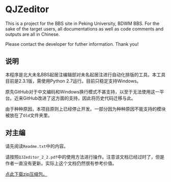 # QJZeditor

This is a project for the BBS site in Peking University, BDWM BBS. For the sake of the target users, all documentations as well as code comments and outputs are all in Chinese.

Please contact the developer for futher information. Thank you!

## 说明
本程序是北大未名BBS起居注编辑部对未名起居注进行自动化排版的工具。本工具目前是2.3.1版，需使用Python 2.7运行。目前只稳定支持Windows。

原先GitHub对于中文编码和Windows换行模式不甚支持，以至于无法使用这一平台。近来GitHub改进了这方面的支持，因此将历史代码迁移与此。

由于种种原因，本项目原则上已经停止开发。一部分因为种种原因不能支持的模块被放在了`Old`文件夹里。

## 对主编
请先阅读`Readme.txt`中的内容。

请按照`QJZeditor_2_2.pdf`中的使用方法进行操作。注意该文档已经过时了，但是作者一直没有更新。实际上这个文档仍然很有参考价值。

[点此下载zip压缩包。](https://github.com/MengXiangxi/QJZeditor/archive/master.zip)
